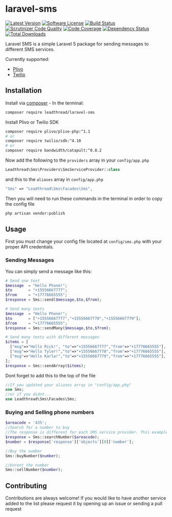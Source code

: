 # laravel-sms
[![Latest Version](https://img.shields.io/github/release/leadthread/laravel-sms.svg?style=flat-square)](https://github.com/leadthread/laravel-sms/releases)
[![Software License](https://img.shields.io/badge/license-MIT-brightgreen.svg?style=flat-square)](LICENSE.md)
[![Build Status](https://travis-ci.org/leadthread/laravel-sms.svg?branch=master)](https://travis-ci.org/leadthread/laravel-sms)
[![Scrutinizer Code Quality](https://scrutinizer-ci.com/g/leadthread/laravel-sms/badges/quality-score.png?b=master)](https://scrutinizer-ci.com/g/leadthread/laravel-sms/?branch=master)
[![Code Coverage](https://scrutinizer-ci.com/g/leadthread/laravel-sms/badges/coverage.png?b=master)](https://scrutinizer-ci.com/g/leadthread/laravel-sms/?branch=master)
[![Dependency Status](https://www.versioneye.com/user/projects/56f3252c35630e0029db0187/badge.svg?style=flat)](https://www.versioneye.com/user/projects/56f3252c35630e0029db0187)
[![Total Downloads](https://img.shields.io/packagist/dt/leadthread/laravel-sms.svg?style=flat-square)](https://packagist.org/packages/leadthread/laravel-sms)

Laravel SMS is a simple Laravel 5 package for sending messages to different SMS services. 

Currently supported:
- [Plivo](http://plivo.com/)
- [Twilio](http://twilio.com/)

## Installation

Install via [composer](https://getcomposer.org/) - In the terminal:
```bash
composer require leadthread/laravel-sms
```

Install Plivo or Twilio SDK
```bash
composer require plivo/plivo-php:^1.1
# or
composer require twilio/sdk:^4.10
# or
composer require bandwidth/catapult:^0.8.2
```

Now add the following to the `providers` array in your `config/app.php`
```php
Leadthread\Sms\Providers\SmsServiceProvider::class
```

and this to the `aliases` array in `config/app.php`
```php
"Sms" => "Leadthread\Sms\Facades\Sms",
```

Then you will need to run these commands in the terminal in order to copy the config file
```bash
php artisan vendor:publish
```

## Usage
First you must change your config file located at `config/sms.php` with your proper API credentials.

### Sending Messages
You can simply send a message like this:
```php
# Send one text
$message  = "Hello Phone!";
$to       = "+15556667777";
$from     = "+17776665555";
$response = Sms::send($message,$to,$from);
```
```php
# Send many texts
$message  = "Hello Phone!";
$to       = ["+15556667777","+15556667778","+15556667779"];
$from     = "+17776665555";
$response = Sms::sendMany($message,$to,$from);
```
```php
# Send many texts with different messages
$items = [
  ["msg"=>"Hello Rick!", "to"=>"+15556667777","from"=>"+17776665555"],
  ["msg"=>"Hello Tyler!","to"=>"+15556667778","from"=>"+17776665555"],
  ["msg"=>"Hello Karla!","to"=>"+15556667779","from"=>"+17776665555"],
];
$response = Sms::sendArray($items);
```

Dont forget to add this to the top of the file 
```php
//If you updated your aliases array in "config/app.php"
use Sms;
//or if you didnt...
use Leadthread\Sms\Facades\Sms;
```

### Buying and Selling phone numbers
```php
$areacode = '435';
//Search for a number to buy
//The response is different for each SMS service provider. This example shows Plivo.
$response = Sms::searchNumber($areacode);
$number = $response['response']['objects'][0]['number'];

//Buy the number
Sms::buyNumber($number);

//Unrent the number
Sms::sellNumber($number);
```

## Contributing
Contributions are always welcome!
If you would like to have another service added to the list please request it by opening up an issue or sending a pull request
